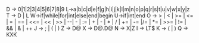 D -> 0|1|2|3|4|5|6|7|8|9
L->a|b|c|d|e|f|g|h|i|j|k|l|m|n|o|p|q|r|s|t|u|v|w|x|y|z
T -> D | L
W->if|while|for|int|else|end|begin
U->if|int|end
O -> > | < | >= | <= | = | ==  | <<= | << | >> | --| - | := | + | - | * | / | += | -= |/= | *= | >>= | != | && | & | ++
J -> ; | ( | )
Z -> D@
X -> D@.D@
N -> X|Z
I -> LT$
K -> (  |  ) 
Q -> KXK
